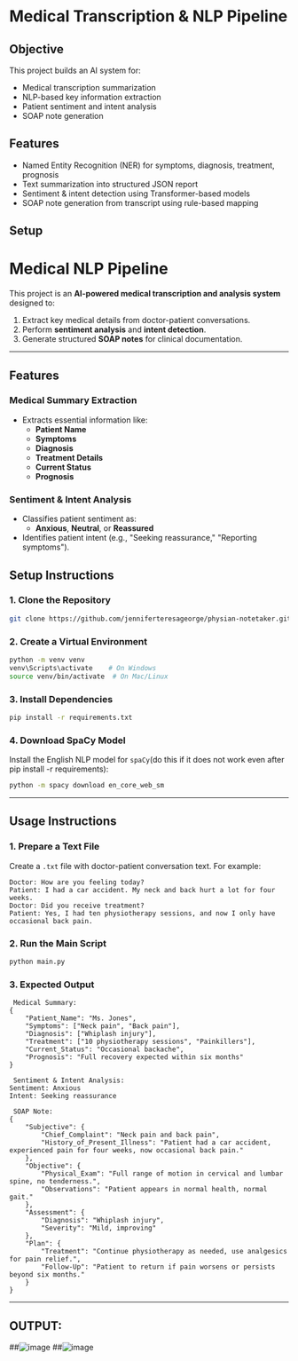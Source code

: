 # Medical Transcription & NLP Pipeline

## Objective
This project builds an AI system for:
- Medical transcription summarization
- NLP-based key information extraction
- Patient sentiment and intent analysis
- SOAP note generation

## Features
- Named Entity Recognition (NER) for symptoms, diagnosis, treatment, prognosis
- Text summarization into structured JSON report
- Sentiment & intent detection using Transformer-based models
- SOAP note generation from transcript using rule-based mapping

## Setup

# Medical NLP Pipeline

This project is an **AI-powered medical transcription and analysis system** designed to:

1. Extract key medical details from doctor-patient conversations.  
2. Perform **sentiment analysis** and **intent detection**.  
3. Generate structured **SOAP notes** for clinical documentation.  

---

##  Features

###  **Medical Summary Extraction**
- Extracts essential information like:
  - **Patient Name**
  - **Symptoms**
  - **Diagnosis**
  - **Treatment Details**
  - **Current Status**
  - **Prognosis**

###  **Sentiment & Intent Analysis**
- Classifies patient sentiment as:
  - **Anxious**, **Neutral**, or **Reassured**
- Identifies patient intent (e.g., "Seeking reassurance," "Reporting symptoms").


##  Setup Instructions

### 1. **Clone the Repository**
```bash
git clone https://github.com/jenniferteresageorge/physian-notetaker.git
```

### 2. **Create a Virtual Environment**
```bash
python -m venv venv
venv\Scripts\activate    # On Windows
source venv/bin/activate  # On Mac/Linux
```

### 3. **Install Dependencies**
```bash
pip install -r requirements.txt
```

### 4. **Download SpaCy Model**
Install the English NLP model for `spaCy`(do this if it does not work even after pip install -r requirements):
```bash
python -m spacy download en_core_web_sm
```

---

##  Usage Instructions

### 1. **Prepare a Text File**
Create a `.txt` file with doctor-patient conversation text. For example:
```
Doctor: How are you feeling today?
Patient: I had a car accident. My neck and back hurt a lot for four weeks.
Doctor: Did you receive treatment?
Patient: Yes, I had ten physiotherapy sessions, and now I only have occasional back pain.
```

### 2. **Run the Main Script**
```bash
python main.py
```

### 3. **Expected Output**
```
 Medical Summary:
{
    "Patient_Name": "Ms. Jones",
    "Symptoms": ["Neck pain", "Back pain"],
    "Diagnosis": ["Whiplash injury"],
    "Treatment": ["10 physiotherapy sessions", "Painkillers"],
    "Current_Status": "Occasional backache",
    "Prognosis": "Full recovery expected within six months"
}

 Sentiment & Intent Analysis:
Sentiment: Anxious
Intent: Seeking reassurance

 SOAP Note:
{
    "Subjective": {
        "Chief_Complaint": "Neck pain and back pain",
        "History_of_Present_Illness": "Patient had a car accident, experienced pain for four weeks, now occasional back pain."
    },
    "Objective": {
        "Physical_Exam": "Full range of motion in cervical and lumbar spine, no tenderness.",
        "Observations": "Patient appears in normal health, normal gait."
    },
    "Assessment": {
        "Diagnosis": "Whiplash injury",
        "Severity": "Mild, improving"
    },
    "Plan": {
        "Treatment": "Continue physiotherapy as needed, use analgesics for pain relief.",
        "Follow-Up": "Patient to return if pain worsens or persists beyond six months."
    }
}
```

---

## OUTPUT:
##![image](https://github.com/user-attachments/assets/90e85aa7-ff2d-40a1-8470-811afdd18535)
##![image](https://github.com/user-attachments/assets/c5400cd3-e557-4869-91c0-0322aed941e1)


